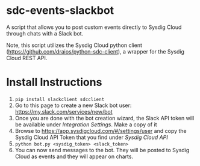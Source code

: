 # sdc-events-slackbot
A script that allows you to post custom events directly to Sysdig Cloud through chats with a Slack bot.

Note, this script utilizes the Sysdig Cloud python client (https://github.com/draios/python-sdc-client), a wrapper for the Sysdig Cloud REST API. 

# Install Instructions
1. `pip install slackclient sdcclient` 
2. Go to this page to create a new Slack bot user: https://my.slack.com/services/new/bot
3. Once you are done with the bot creation wizard, the Slack API token will be available under _Integration Settings_. Make a copy of it
4. Browse to https://app.sysdigcloud.com/#/settings/user and copy the Sysdig Cloud API Token that you find under _Sysdig Cloud API_
5. `python bot.py <sysdig_token> <slack_token>`
6. You can now send messages to the bot. They will be posted to Sysdig Cloud as events and they will appear on charts.
